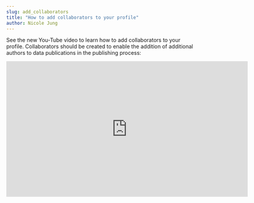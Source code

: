```yaml
---
slug: add_collaborators
title: "How to add collaborators to your profile"
author: Nicole Jung
---
```


See the new You-Tube video to learn how to add collaborators to your profile. Collaborators should be created to enable
the addition of additional authors to data publications in the publishing process:

<iframe width="640" height="360" src="https://www.youtube-nocookie.com/embed/mNL0REP76Gc" frameborder="0" allow="accelerometer; 
autoplay; clipboard-write; encrypted-media; gyroscope; picture-in-picture" allowFullScreen></iframe>
